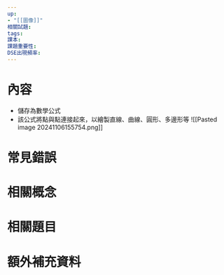```yaml
---
up: 
- "[[圖像]]"
相關試題: 
tags: 
課本: 
課題重要性: 
DSE出現頻率:
---
```

# 內容
- 儲存為數學公式
- 該公式將點與點連接起來，以繪製直線、曲線、圓形、多邊形等
![[Pasted image 20241106155754.png]]
# 常見錯誤
# 相關概念
# 相關題目
# 額外補充資料
